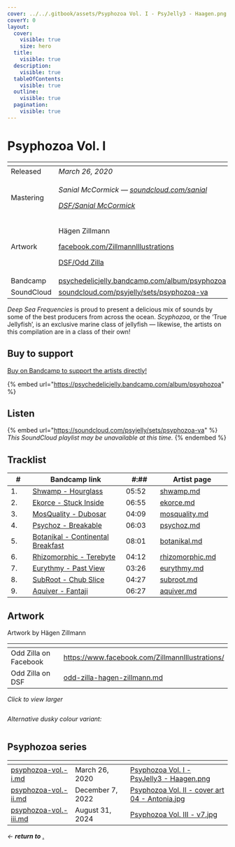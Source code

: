 ```yaml
---
cover: ../../.gitbook/assets/Psyphozoa Vol. I - PsyJelly3 - Haagen.png
coverY: 0
layout:
  cover:
    visible: true
    size: hero
  title:
    visible: true
  description:
    visible: true
  tableOfContents:
    visible: true
  outline:
    visible: true
  pagination:
    visible: true
---
```


# Psyphozoa Vol. I

<table data-header-hidden><thead><tr><th width="144"></th><th></th></tr></thead><tbody><tr><td>Released</td><td><em>March 26, 2020</em></td></tr><tr><td>Mastering</td><td><p><em>Sanial McCormick —</em> <a href="https://soundcloud.com/sanial"><em>soundcloud.com/sanial</em></a> </p><p><a href="../../artists/mastering/sanial-mccormick.md"><em>DSF/Sanial McCormick</em></a> </p></td></tr><tr><td>Artwork</td><td><p>Hägen Zillmann </p><p><a href="https://www.facebook.com/ZillmannIllustrations/">facebook.com/ZillmannIllustrations</a> </p><p><a href="../../artists/graphic/odd-zilla-hagen-zillmann.md">DSF/Odd Zilla</a> </p></td></tr><tr><td>Bandcamp</td><td><a href="https://psychedelicjelly.bandcamp.com/album/psyphozoa">psychedelicjelly.bandcamp.com/album/psyphozoa</a></td></tr><tr><td>SoundCloud</td><td><a href="https://soundcloud.com/psyjelly/sets/psyphozoa-va">soundcloud.com/psyjelly/sets/psyphozoa-va</a> </td></tr></tbody></table>

_Deep Sea Frequencies_ is proud to present a delicious mix of sounds by some of the best producers from across the ocean. _Scyphozoa_, or the ‘True Jellyfish’, is an exclusive marine class of jellyfish — likewise, the artists on this compilation are in a class of their own!

## Buy to support

[Buy on Bandcamp to support the artists directly!](https://psychedelicjelly.bandcamp.com/album/psyphozoa)&#x20;

{% embed url="https://psychedelicjelly.bandcamp.com/album/psyphozoa" %}

## Listen

{% embed url="https://soundcloud.com/psyjelly/sets/psyphozoa-va" %}
_This SoundCloud playlist may be unavailable at this time._
{% endembed %}

## Tracklist

<table><thead><tr><th width="49">#</th><th width="273">Bandcamp link</th><th width="75">#:##</th><th width="162">Artist page</th></tr></thead><tbody><tr><td>1.</td><td><a href="https://psychedelicjelly.bandcamp.com/track/hourglass">Shwamp - Hourglass</a> </td><td>05:52</td><td><a data-mention href="../../artists/musicians/shwamp.md">shwamp.md</a></td></tr><tr><td>2.</td><td><a href="https://psychedelicjelly.bandcamp.com/track/stuck-inside">Ekorce - Stuck Inside</a> </td><td>06:55</td><td><a data-mention href="../../artists/musicians/ekorce.md">ekorce.md</a></td></tr><tr><td>3.</td><td><a href="https://psychedelicjelly.bandcamp.com/track/dubosar">MosQuality - Dubosar</a> </td><td>04:09</td><td><a data-mention href="../../artists/musicians/mosquality.md">mosquality.md</a></td></tr><tr><td>4.</td><td><a href="https://psychedelicjelly.bandcamp.com/track/breakable">Psychoz - Breakable</a> </td><td>06:03</td><td><a data-mention href="../../artists/musicians/psychoz.md">psychoz.md</a></td></tr><tr><td>5.</td><td><a href="https://psychedelicjelly.bandcamp.com/track/continental-breakfast">Botanikal - Continental Breakfast</a> </td><td>08:01</td><td><a data-mention href="../../artists/musicians/botanikal.md">botanikal.md</a></td></tr><tr><td>6.</td><td><a href="https://psychedelicjelly.bandcamp.com/track/terebyte">Rhizomorphic - Terebyte</a> </td><td>04:12</td><td><a data-mention href="../../artists/musicians/rhizomorphic.md">rhizomorphic.md</a></td></tr><tr><td>7.</td><td><a href="https://psychedelicjelly.bandcamp.com/track/past-view">Eurythmy - Past View</a> </td><td>03:26</td><td><a data-mention href="../../artists/musicians/eurythmy.md">eurythmy.md</a></td></tr><tr><td>8.</td><td><a href="https://psychedelicjelly.bandcamp.com/track/chub-slice">SubRoot - Chub Slice</a> </td><td>04:27</td><td><a data-mention href="../../artists/musicians/subroot.md">subroot.md</a></td></tr><tr><td>9.</td><td><a href="https://psychedelicjelly.bandcamp.com/track/fantaji">Aquiver - Fantaji</a> </td><td>06:27</td><td><a data-mention href="../../artists/musicians/aquiver.md">aquiver.md</a></td></tr></tbody></table>

## Artwork

Artwork by Hägen Zillmann&#x20;

<table data-card-size="large" data-view="cards"><thead><tr><th></th><th data-hidden data-card-target data-type="content-ref"></th></tr></thead><tbody><tr><td>Odd Zilla on Facebook</td><td><a href="https://www.facebook.com/ZillmannIllustrations/">https://www.facebook.com/ZillmannIllustrations/</a></td></tr><tr><td>Odd Zilla on DSF</td><td><a href="../../artists/graphic/odd-zilla-hagen-zillmann.md">odd-zilla-hagen-zillmann.md</a></td></tr></tbody></table>

_Click to view larger_&#x20;

<figure><img src="../../.gitbook/assets/Psyphozoa Vol. I - PsyJelly3 - Haagen.png" alt=""><figcaption></figcaption></figure>

_Alternative dusky colour variant:_

<figure><img src="../../.gitbook/assets/Psyphozoa Vol. I - PsyJelly3Dusk - Haagen.png" alt=""><figcaption></figcaption></figure>

## Psyphozoa series

<table data-view="cards"><thead><tr><th data-card-target data-type="content-ref"></th><th></th><th data-hidden data-card-cover data-type="files"></th></tr></thead><tbody><tr><td><a href="psyphozoa-vol.-i.md">psyphozoa-vol.-i.md</a></td><td>March 26, 2020</td><td><a href="../../.gitbook/assets/Psyphozoa Vol. I - PsyJelly3 - Haagen.png">Psyphozoa Vol. I - PsyJelly3 - Haagen.png</a></td></tr><tr><td><a href="psyphozoa-vol.-ii.md">psyphozoa-vol.-ii.md</a></td><td>December 7, 2022</td><td><a href="../../.gitbook/assets/Psyphozoa Vol. II - cover art 04 - Antonia.jpg">Psyphozoa Vol. II - cover art 04 - Antonia.jpg</a></td></tr><tr><td><a href="psyphozoa-vol.-iii.md">psyphozoa-vol.-iii.md</a></td><td>August 31, 2024</td><td><a href="../../.gitbook/assets/Psyphozoa Vol. III - v7.jpg">Psyphozoa Vol. III - v7.jpg</a></td></tr></tbody></table>

_← **return to**_ [.](./ "mention")&#x20;
